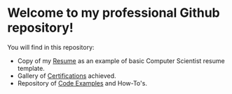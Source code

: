 <div>
  <h1>Welcome to my professional Github repository!</h1>
  <p>You will find in this repository:</p>
  <ul>
    <li>Copy of my <a href="./resume_page.html">Resume</a> as an example of basic Computer Scientist resume template.</li>
    <li>Gallery of <a href="./certification_page.html">Certifications</a> achieved.</li>
    <li>Repository of <a href="./codes_page.html">Code Examples</a> and How-To's.</li>
  </ul>
</div>